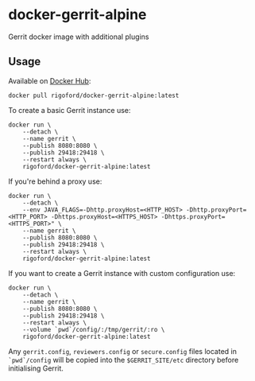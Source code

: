 # docker-gerrit-alpine

Gerrit docker image with additional plugins

## Usage

Available on [Docker Hub](https://hub.docker.com/r/rigoford/docker-gerrit-alpine/):

```
docker pull rigoford/docker-gerrit-alpine:latest
```

To create a basic Gerrit instance use:

```
docker run \
    --detach \
    --name gerrit \
    --publish 8080:8080 \
    --publish 29418:29418 \
    --restart always \
    rigoford/docker-gerrit-alpine:latest
```

If you're behind a proxy use:

```
docker run \
    --detach \
    --env JAVA_FLAGS=-Dhttp.proxyHost=<HTTP_HOST> -Dhttp.proxyPort=<HTTP_PORT> -Dhttps.proxyHost=<HTTPS_HOST> -Dhttps.proxyPort=<HTTPS_PORT>" \
    --name gerrit \
    --publish 8080:8080 \
    --publish 29418:29418 \
    --restart always \
    rigoford/docker-gerrit-alpine:latest
```

If you want to create a Gerrit instance with custom configuration use:

```
docker run \
    --detach \
    --name gerrit \
    --publish 8080:8080 \
    --publish 29418:29418 \
    --restart always \
    --volume `pwd`/config/:/tmp/gerrit/:ro \
    rigoford/docker-gerrit-alpine:latest
```

Any `gerrit.config`, `reviewers.config` or `secure.config` files located in ``` `pwd`/config``` will be copied into the `$GERRIT_SITE/etc` directory before initialising Gerrit.
